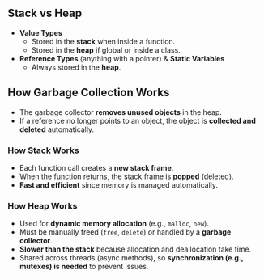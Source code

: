 ## Stack vs Heap

- **Value Types**
    - Stored in the **stack** when inside a function.
    - Stored in the **heap** if global or inside a class.
- **Reference Types** (anything with a pointer) & **Static Variables**
    - Always stored in the **heap**.

## How Garbage Collection Works
- The garbage collector **removes unused objects** in the heap.
- If a reference no longer points to an object, the object is **collected and deleted** automatically.

### How Stack Works
- Each function call creates a **new stack frame**.
- When the function returns, the stack frame is **popped** (deleted).
- **Fast and efficient** since memory is managed automatically.

### How Heap Works
- Used for **dynamic memory allocation** (e.g., `malloc`, `new`).
- Must be manually freed (`free`, `delete`) or handled by a **garbage collector**.
- **Slower than the stack** because allocation and deallocation take time.
- Shared across threads (async methods), so **synchronization (e.g., mutexes) is needed** to prevent issues.


